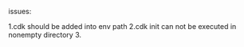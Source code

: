 issues:

1.cdk should be added into env path
2.cdk init can not be executed in nonempty directory
3.


